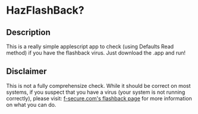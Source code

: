 # HazFlashBack?

## Description
This is a really simple applescript app to check (using Defaults Read method) if you have the flashback virus. Just download the .app and run!

## Disclaimer
This is not a fully comprehensize check. While it should be correct on most systems, if you suspect that you have a virus (your system is not running correctly), please visit: [f-secure.com's flashback page](http://www.f-secure.com/v-descs/trojan-downloader_osx_flashback_k.shtml) for more information on what you can do.